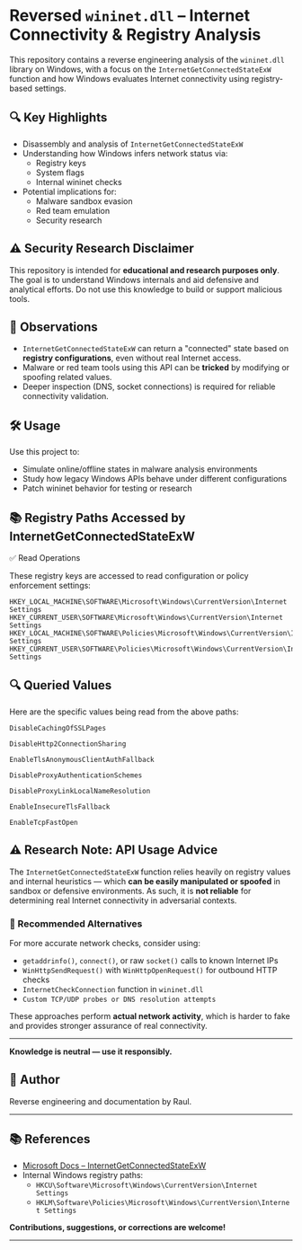 # Reversed `wininet.dll` – Internet Connectivity & Registry Analysis

This repository contains a reverse engineering analysis of the `wininet.dll` library on Windows, with a focus on the `InternetGetConnectedStateExW` function and how Windows evaluates Internet connectivity using registry-based settings.

## 🔍 Key Highlights

- Disassembly and analysis of `InternetGetConnectedStateExW`
- Understanding how Windows infers network status via:
  - Registry keys
  - System flags
  - Internal wininet checks
- Potential implications for:
  - Malware sandbox evasion
  - Red team emulation
  - Security research

## ⚠️ Security Research Disclaimer

This repository is intended for **educational and research purposes only**. The goal is to understand Windows internals and aid defensive and analytical efforts. Do not use this knowledge to build or support malicious tools.

## 🧠 Observations

- `InternetGetConnectedStateExW` can return a "connected" state based on **registry configurations**, even without real Internet access.
- Malware or red team tools using this API can be **tricked** by modifying or spoofing related values.
- Deeper inspection (DNS, socket connections) is required for reliable connectivity validation.

## 🛠️ Usage

Use this project to:

- Simulate online/offline states in malware analysis environments
- Study how legacy Windows APIs behave under different configurations
- Patch wininet behavior for testing or research

## 📚 Registry Paths Accessed by InternetGetConnectedStateExW
✅ Read Operations

These registry keys are accessed to read configuration or policy enforcement settings:
```registry
HKEY_LOCAL_MACHINE\SOFTWARE\Microsoft\Windows\CurrentVersion\Internet Settings
HKEY_CURRENT_USER\SOFTWARE\Microsoft\Windows\CurrentVersion\Internet Settings
HKEY_LOCAL_MACHINE\SOFTWARE\Policies\Microsoft\Windows\CurrentVersion\Internet Settings
HKEY_CURRENT_USER\SOFTWARE\Policies\Microsoft\Windows\CurrentVersion\Internet Settings
```

## 🔍 Queried Values

Here are the specific values being read from the above paths:
```
DisableCachingOfSSLPages

DisableHttp2ConnectionSharing

EnableTlsAnonymousClientAuthFallback

DisableProxyAuthenticationSchemes

DisableProxyLinkLocalNameResolution

EnableInsecureTlsFallback

EnableTcpFastOpen
```

## ⚠️ Research Note: API Usage Advice

The `InternetGetConnectedStateExW` function relies heavily on registry values and internal heuristics — which **can be easily manipulated or spoofed** in sandbox or defensive environments. As such, it is **not reliable** for determining real Internet connectivity in adversarial contexts.

### 🔄 Recommended Alternatives

For more accurate network checks, consider using:

- `getaddrinfo()`, `connect()`, or raw `socket()` calls to known Internet IPs
- `WinHttpSendRequest()` with `WinHttpOpenRequest()` for outbound HTTP checks
- `InternetCheckConnection` function in `wininet.dll`
- `Custom TCP/UDP probes or DNS resolution attempts`

These approaches perform **actual network activity**, which is harder to fake and provides stronger assurance of real connectivity.

---

**Knowledge is neutral — use it responsibly.**

## 👤 Author

Reverse engineering and documentation by Raul.

---

## 📚 References

- [Microsoft Docs – InternetGetConnectedStateExW](https://learn.microsoft.com/en-us/windows/win32/api/wininet/nf-wininet-internetgetconnectedstateexw)
- Internal Windows registry paths:
  - `HKCU\Software\Microsoft\Windows\CurrentVersion\Internet Settings`
  - `HKLM\Software\Policies\Microsoft\Windows\CurrentVersion\Internet Settings`

**Contributions, suggestions, or corrections are welcome!**

---
